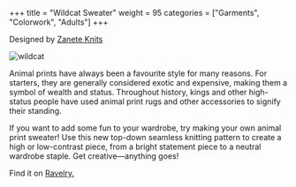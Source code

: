+++
title = "Wildcat Sweater"
weight = 95
categories = ["Garments", "Colorwork", "Adults"]
+++

Designed by [Zanete Knits](https://www.ravelry.com/designers/zanete-knits)

![wildcat](/images/wildcat.jpg)

Animal prints have always been a favourite style for many reasons. For starters, they are generally considered exotic and expensive, making them a symbol of wealth and status. Throughout history, kings and other high-status people have used animal print rugs and other accessories to signify their standing.

<!--more-->

If you want to add some fun to your wardrobe, try making your own animal print sweater! Use this new top-down seamless knitting pattern to create a high or low-contrast piece, from a bright statement piece to a neutral wardrobe staple. Get creative—anything goes!

Find it on [Ravelry.](https://www.ravelry.com/patterns/library/wildcat-sweater)